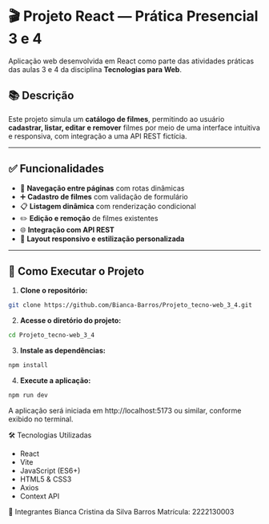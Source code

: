 # 🎬 Projeto React — Prática Presencial 3 e 4

Aplicação web desenvolvida em React como parte das atividades práticas das aulas 3 e 4 da disciplina **Tecnologias para Web**.

## 📚 Descrição

Este projeto simula um **catálogo de filmes**, permitindo ao usuário **cadastrar, listar, editar e remover** filmes por meio de uma interface intuitiva e responsiva, com integração a uma API REST fictícia.

---

## ✅ Funcionalidades

- 🔁 **Navegação entre páginas** com rotas dinâmicas  
- ➕ **Cadastro de filmes** com validação de formulário  
- 📋 **Listagem dinâmica** com renderização condicional  
- ✏️ **Edição e remoção** de filmes existentes  
- 🌐 **Integração com API REST**  
- 📱 **Layout responsivo e estilização personalizada**

---

## 🚀 Como Executar o Projeto

1. **Clone o repositório:**

```bash
git clone https://github.com/Bianca-Barros/Projeto_tecno-web_3_4.git
```

2. **Acesse o diretório do projeto:**

```bash
cd Projeto_tecno-web_3_4
```

3. **Instale as dependências:**

```bash
npm install
```

4. **Execute a aplicação:**

```bash
npm run dev
```

A aplicação será iniciada em http://localhost:5173 ou similar, conforme exibido no terminal.

🛠️ Tecnologias Utilizadas
- React
- Vite
- JavaScript (ES6+)
- HTML5 & CSS3
- Axios
- Context API

👥 Integrantes
Bianca Cristina da Silva Barros
Matrícula: 2222130003
